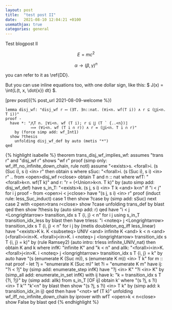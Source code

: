 ```yaml
---
layout: post
title:  "test post II"
date:   2021-08-10 12:04:21 +0100
usemathjax: true 
categories: general
---
```


Test blogpost II

$$E=mc^2$$

$$\alpha\longrightarrow (\beta, \gamma)^n \label{DD}$$ 

you can refer to it as \ref{DD}.
 
But you can use inline equations too, with one dollar sign, like this: $ J(x) = \int{L(t, x, \dot{x}) dt} \$. 

[prev post]({% post_url 2021-08-09-welcome %})

```{.isabelle}
lemma disj_wf: "disj_wf r ⟷ (∃T. ∃n::nat. (∀i<n. wf(T i)) ∧ r ⊆ (⋃i<n. T i))"
proof -
  have *: "⋀T n. ⟦∀i<n. wf (T i); r ⊆ ⋃ (T ` {..<n})⟧
           ⟹ (∀i<n. wf (T i ∩ r)) ∧ r = (⋃i<n. T i ∩ r)"
    by (force simp add: wf_Int1)
  show ?thesis
    unfolding disj_wf_def by auto (metis "*")
qed
```

{% highlight isabelle %}
theorem trans_disj_wf_implies_wf:
  assumes "trans r"
    and "disj_wf r"
  shows "wf r"
proof (simp only: wf_iff_no_infinite_down_chain, rule notI)
  assume "\<exists>s. \<forall>i. (s (Suc i), s i) \<in> r"
  then obtain s where sSuc: "\<forall>i. (s (Suc i), s i) \<in> r" ..
  from \<open>disj_wf r\<close> obtain T and n :: nat where wfT: "\<forall>k<n. wf(T k)" and r: "r = (\<Union>k<n. T k)"
    by (auto simp add: disj_wf_def)
  have s_in_T: "\<exists>k. (s j, s i) \<in> T k \<and> k<n" if "i < j" for i j
  proof -
    from \<open>i < j\<close> have "(s j, s i) \<in> r"
    proof (induct rule: less_Suc_induct)
      case 1
      then show ?case by (simp add: sSuc)
    next
      case 2
      with \<open>trans r\<close> show ?case
        unfolding trans_def by blast
    qed
    then show ?thesis by (auto simp add: r)
  qed
  have "i < j \<Longrightarrow> transition_idx s T {i, j} < n" for i j
    using s_in_T transition_idx_less by blast
  then have trless: "i \<noteq> j \<Longrightarrow> transition_idx s T {i, j} < n" for i j
    by (metis doubleton_eq_iff less_linear)
  have "\<exists>K k. K \<subseteq> UNIV \<and> infinite K \<and> k < n \<and>
      (\<forall>i\<in>K. \<forall>j\<in>K. i \<noteq> j \<longrightarrow> transition_idx s T {i, j} = k)"
    by (rule Ramsey2) (auto intro: trless infinite_UNIV_nat)
  then obtain K and k where infK: "infinite K" and "k < n"
    and allk: "\<forall>i\<in>K. \<forall>j\<in>K. i \<noteq> j \<longrightarrow> transition_idx s T {i, j} = k"
    by auto
  have "(s (enumerate K (Suc m)), s (enumerate K m)) \<in> T k" for m :: nat
  proof -
    let ?j = "enumerate K (Suc m)"
    let ?i = "enumerate K m"
    have ij: "?i < ?j" by (simp add: enumerate_step infK)
    have "?j \<in> K" "?i \<in> K" by (simp_all add: enumerate_in_set infK)
    with ij have k: "k = transition_idx s T {?i, ?j}" by (simp add: allk)
    from s_in_T [OF ij] obtain k' where "(s ?j, s ?i) \<in> T k'" "k'<n" by blast
    then show "(s ?j, s ?i) \<in> T k" by (simp add: k transition_idx_in ij)
  qed
  then have "\<not> wf (T k)"
    unfolding wf_iff_no_infinite_down_chain by iprover
  with wfT \<open>k < n\<close> show False by blast
qed
{% endhighlight %}
